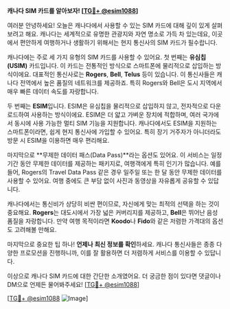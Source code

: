 **캐나다 SIM 카드를 알아보자! [[TG💪+ @esim1088](https://t.me/s/esim1088)]**

여러분 안녕하세요! 오늘은 캐나다에서 사용할 수 있는 SIM 카드에 대해 깊이 있게 살펴보려고 해요. 캐나다는 세계적으로 유명한 관광지와 자연 명소로 가득 차 있는데요, 이곳에서 편안하게 여행하거나 생활하기 위해서는 현지 통신사의 SIM 카드가 필수랍니다.

캐나다에는 주로 세 가지 유형의 SIM 카드를 사용할 수 있어요. 첫 번째는 **유심칩(USIM)** 카드입니다. 이 카드는 전통적인 방식으로 스마트폰에 물리적으로 삽입하는 방식이에요. 대표적인 통신사로는 **Rogers**, **Bell**, **Telus** 등이 있습니다. 이 통신사들은 캐나다 전역에서 높은 품질의 네트워크를 제공하죠. 특히 Rogers와 Bell은 도시 지역에서 매우 빠른 데이터 속도를 자랑합니다.

두 번째는 **ESIM**입니다. ESIM은 유심칩을 물리적으로 삽입하지 않고, 전자적으로 다운로드하여 사용하는 방식이에요. ESIM은 더 얇고 가벼운 장치에 적합하며, 여러 국가에서 동시에 사용 가능한 멀티 SIM 기능을 지원합니다. 캐나다에서도 ESIM을 지원하는 스마트폰이라면, 쉽게 현지 통신사에 가입할 수 있어요. 특히 장기 거주자가 아니더라도 방문 시 ESIM을 이용하면 매우 편리해요.

마지막으로 **무제한 데이터 패스(Data Pass)**라는 옵션도 있어요. 이 서비스는 일정 기간 동안 무제한 데이터를 제공하는 패키지로, 여행객에게 특히 인기가 많습니다. 예를 들어, Rogers의 Travel Data Pass 같은 경우 일주일 또는 한 달 동안 무제한 데이터를 사용할 수 있어요. 여행 중에도 큰 부담 없이 사진과 동영상을 자유롭게 공유할 수 있답니다.

캐나다에서는 통신비가 상당히 비싼 편이므로, 자신에게 맞는 최적의 선택을 하는 것이 중요해요. **Rogers**는 대도시에서 가장 넓은 커버리지를 제공하고, **Bell**은 뛰어난 음성 품질을 자랑합니다. 만약 여행 목적이라면 **Koodo**나 **Fido**와 같은 저렴한 가격대의 옵션도 고려해볼 만해요.

마지막으로 중요한 팁 하나! **언제나 최신 정보를 확인**하세요. 캐나다 통신사들은 종종 다양한 프로모션을 진행하니까, 이를 잘 활용하면 더 저렴하게 서비스를 이용할 수 있답니다.

이상으로 캐나다 SIM 카드에 대한 간단한 소개였어요. 더 궁금한 점이 있다면 댓글이나 DM으로 언제든 물어봐주세요! [[TG💪+ @esim1088](https://t.me/s/esim1088)]

[[TG💪+ @esim1088](https://t.me/s/esim1088) ![Image](https://i.postimg.cc/Y0z9fWf4/image.png)]